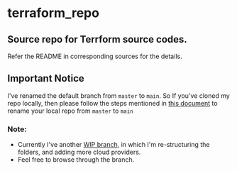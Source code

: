 # terraform_repo
## Source repo for Terrform source codes.

Refer the README in corresponding sources for the details. 

## Important Notice
I've renamed the default branch from `master` to `main`. So If you've cloned my repo locally, then please follow the steps mentioned in [this document](https://dev.to/chefgs/git-101-rename-default-branch-from-master-to-main-5bf4#steps-to-rename-the-other-users-local-repo) to rename your local repo from `master` to `main`

### Note: 
- Currently I've another [WIP branch](https://github.com/chefgs/terraform_repo/tree/folder_restructure), in which I'm re-structuring the folders, and adding more cloud providers. 
- Feel free to browse through the branch.